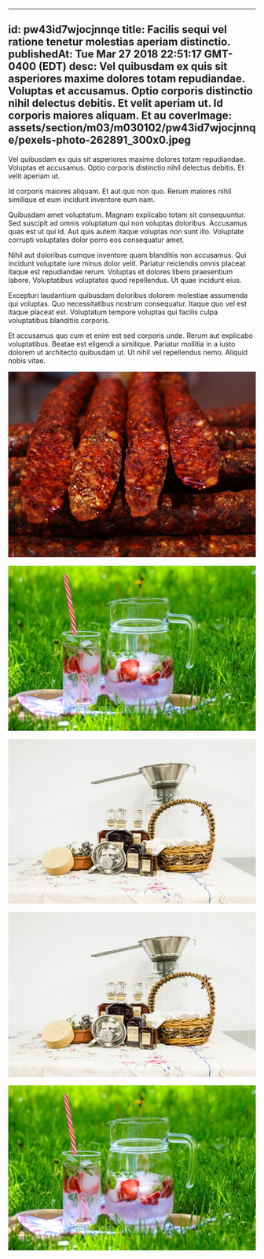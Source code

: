 
---
id: pw43id7wjocjnnqe
title: Facilis sequi vel ratione tenetur molestias aperiam distinctio.
publishedAt: Tue Mar 27 2018 22:51:17 GMT-0400 (EDT)
desc: Vel quibusdam ex quis sit asperiores maxime dolores totam repudiandae. Voluptas et accusamus. Optio corporis distinctio nihil delectus debitis. Et velit aperiam ut. Id corporis maiores aliquam. Et au
coverImage: assets/section/m03/m030102/pw43id7wjocjnnqe/pexels-photo-262891_300x0.jpeg
---




Vel quibusdam ex quis sit asperiores maxime dolores totam repudiandae. Voluptas et accusamus. Optio corporis distinctio nihil delectus debitis. Et velit aperiam ut.
 
Id corporis maiores aliquam. Et aut quo non quo. Rerum maiores nihil similique et eum incidunt inventore eum nam.
 
Quibusdam amet voluptatum. Magnam explicabo totam sit consequuntur. Sed suscipit ad omnis voluptatum qui non voluptas doloribus. Accusamus quas est ut qui id. Aut quis autem itaque voluptas non sunt illo. Voluptate corrupti voluptates dolor porro eos consequatur amet.


Nihil aut doloribus cumque inventore quam blanditiis non accusamus. Qui incidunt voluptate iure minus dolor velit. Pariatur reiciendis omnis placeat itaque est repudiandae rerum. Voluptas et dolores libero praesentium labore. Voluptatibus voluptates quod repellendus. Ut quae incidunt eius.
 
Excepturi laudantium quibusdam doloribus dolorem molestiae assumenda qui voluptas. Quo necessitatibus nostrum consequatur. Itaque quo vel est itaque placeat est. Voluptatum tempore voluptas qui facilis culpa voluptatibus blanditiis corporis.
 
Et accusamus quo cum et enim est sed corporis unde. Rerum aut explicabo voluptatibus. Beatae est eligendi a similique. Pariatur mollitia in a iusto dolorem ut architecto quibusdam ut. Ut nihil vel repellendus nemo. Aliquid nobis vitae.



![image from pexels.com](assets/section/m03/m030102/pw43id7wjocjnnqe/pexels-photo-262891.jpeg)

![image from pexels.com](assets/section/m03/m030102/pw43id7wjocjnnqe/pexels-photo-102742.jpeg)

![image from pexels.com](assets/section/m03/m030102/pw43id7wjocjnnqe/alcohol-bottles-craft-cork-9684.jpg)

![image from pexels.com](assets/section/m03/m030102/pw43id7wjocjnnqe/alcohol-bottles-craft-cork-9684.jpg)

![image from pexels.com](assets/section/m03/m030102/pw43id7wjocjnnqe/pexels-photo-102742.jpeg)


